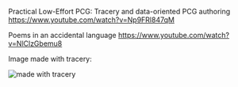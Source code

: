 Practical Low-Effort PCG: Tracery and data-oriented PCG authoring
https://www.youtube.com/watch?v=Np9FRl847qM

Poems in an accidental language
https://www.youtube.com/watch?v=NlClzGbemu8

Image made with tracery:

![made with tracery](https://pbs.twimg.com/media/FeAQYmDWQAAsLnO?format=png&name=small)
